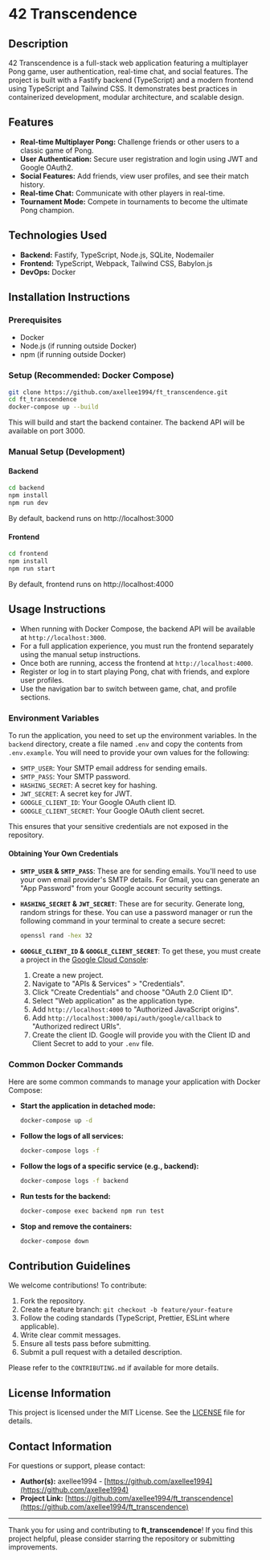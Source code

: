 # 42 Transcendence

## Description
42 Transcendence is a full-stack web application featuring a multiplayer Pong game, user authentication, real-time chat, and social features. The project is built with a Fastify backend (TypeScript) and a modern frontend using TypeScript and Tailwind CSS. It demonstrates best practices in containerized development, modular architecture, and scalable design.

## Features

- **Real-time Multiplayer Pong:** Challenge friends or other users to a classic game of Pong.
- **User Authentication:** Secure user registration and login using JWT and Google OAuth2.
- **Social Features:** Add friends, view user profiles, and see their match history.
- **Real-time Chat:** Communicate with other players in real-time.
- **Tournament Mode:** Compete in tournaments to become the ultimate Pong champion.

## Technologies Used

- **Backend:** Fastify, TypeScript, Node.js, SQLite, Nodemailer
- **Frontend:** TypeScript, Webpack, Tailwind CSS, Babylon.js
- **DevOps:** Docker

## Installation Instructions

### Prerequisites
- Docker
- Node.js (if running outside Docker)
- npm (if running outside Docker)

### Setup (Recommended: Docker Compose)
```bash
git clone https://github.com/axellee1994/ft_transcendence.git
cd ft_transcendence
docker-compose up --build
```
This will build and start the backend container. The backend API will be available on port 3000.

### Manual Setup (Development)
#### Backend
```bash
cd backend
npm install
npm run dev
```
By default, backend runs on http://localhost:3000

#### Frontend
```bash
cd frontend
npm install
npm run start
```
By default, frontend runs on http://localhost:4000

## Usage Instructions
- When running with Docker Compose, the backend API will be available at `http://localhost:3000`.
- For a full application experience, you must run the frontend separately using the manual setup instructions.
- Once both are running, access the frontend at `http://localhost:4000`.
- Register or log in to start playing Pong, chat with friends, and explore user profiles.
- Use the navigation bar to switch between game, chat, and profile sections.

### Environment Variables

To run the application, you need to set up the environment variables. In the `backend` directory, create a file named `.env` and copy the contents from `.env.example`. You will need to provide your own values for the following:

- `SMTP_USER`: Your SMTP email address for sending emails.
- `SMTP_PASS`: Your SMTP password.
- `HASHING_SECRET`: A secret key for hashing.
- `JWT_SECRET`: A secret key for JWT.
- `GOOGLE_CLIENT_ID`: Your Google OAuth client ID.
- `GOOGLE_CLIENT_SECRET`: Your Google OAuth client secret.

This ensures that your sensitive credentials are not exposed in the repository.

#### Obtaining Your Own Credentials

- **`SMTP_USER` & `SMTP_PASS`**: These are for sending emails. You'll need to use your own email provider's SMTP details. For Gmail, you can generate an "App Password" from your Google account security settings.

- **`HASHING_SECRET` & `JWT_SECRET`**: These are for security. Generate long, random strings for these. You can use a password manager or run the following command in your terminal to create a secure secret:
    ```bash
    openssl rand -hex 32
    ```

- **`GOOGLE_CLIENT_ID` & `GOOGLE_CLIENT_SECRET`**: To get these, you must create a project in the [Google Cloud Console](https://console.cloud.google.com/):
    1.  Create a new project.
    2.  Navigate to "APIs & Services" > "Credentials".
    3.  Click "Create Credentials" and choose "OAuth 2.0 Client ID".
    4.  Select "Web application" as the application type.
    5.  Add `http://localhost:4000` to "Authorized JavaScript origins".
    6.  Add `http://localhost:3000/api/auth/google/callback` to "Authorized redirect URIs".
    7.  Create the client ID. Google will provide you with the Client ID and Client Secret to add to your `.env` file.

### Common Docker Commands

Here are some common commands to manage your application with Docker Compose:

- **Start the application in detached mode:**
  ```bash
  docker-compose up -d
  ```

- **Follow the logs of all services:**
  ```bash
  docker-compose logs -f
  ```

- **Follow the logs of a specific service (e.g., backend):**
  ```bash
  docker-compose logs -f backend
  ```

- **Run tests for the backend:**
  ```bash
  docker-compose exec backend npm run test
  ```

- **Stop and remove the containers:**
  ```bash
  docker-compose down
  ```

## Contribution Guidelines
We welcome contributions! To contribute:
1. Fork the repository.
2. Create a feature branch: `git checkout -b feature/your-feature`
3. Follow the coding standards (TypeScript, Prettier, ESLint where applicable).
4. Write clear commit messages.
5. Ensure all tests pass before submitting.
6. Submit a pull request with a detailed description.

Please refer to the `CONTRIBUTING.md` if available for more details.

## License Information
This project is licensed under the MIT License. See the [LICENSE](LICENSE) file for details.

## Contact Information
For questions or support, please contact:
*   **Author(s):** axellee1994 - [https://github.com/axellee1994](https://github.com/axellee1994)
*   **Project Link:** [https://github.com/axellee1994/ft_transcendence](https://github.com/axellee1994/ft_transcendence)

---

Thank you for using and contributing to **ft_transcendence**! If you find this project helpful, please consider starring the repository or submitting improvements.
